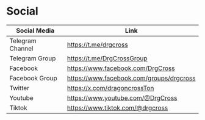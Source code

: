 # Social



<table><thead><tr><th width="227">Social Media</th><th>Link</th></tr></thead><tbody><tr><td>Telegram Channel</td><td><a href="https://t.me/drgcross">https://t.me/drgcross</a></td></tr><tr><td>Telegram Group</td><td><a href="https://t.me/DrgCrossGroup">https://t.me/DrgCrossGroup</a></td></tr><tr><td>Facebook</td><td><a href="https://www.facebook.com/DrgCross">https://www.facebook.com/DrgCross</a></td></tr><tr><td>Facebook Group</td><td><a href="https://www.facebook.com/groups/drgcross">https://www.facebook.com/groups/drgcross</a></td></tr><tr><td>Twitter</td><td><a href="https://x.com/dragoncrossTon">https://x.com/dragoncrossTon</a></td></tr><tr><td>Youtube</td><td><a href="https://www.youtube.com/@DrgCross">https://www.youtube.com/@DrgCross</a></td></tr><tr><td>Tiktok</td><td><a href="https://www.tiktok.com/@drgcross">https://www.tiktok.com/@drgcross</a></td></tr></tbody></table>
